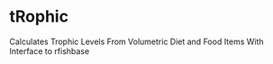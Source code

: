 # tRophic
Calculates Trophic Levels From Volumetric Diet and Food Items With Interface to rfishbase
